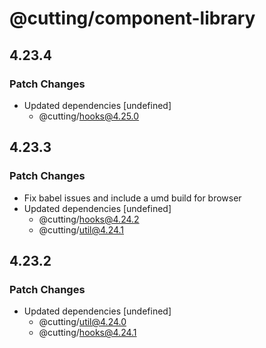 # @cutting/component-library

## 4.23.4

### Patch Changes

- Updated dependencies [undefined]
  - @cutting/hooks@4.25.0

## 4.23.3

### Patch Changes

- Fix babel issues and include a umd build for browser
- Updated dependencies [undefined]
  - @cutting/hooks@4.24.2
  - @cutting/util@4.24.1

## 4.23.2

### Patch Changes

- Updated dependencies [undefined]
  - @cutting/util@4.24.0
  - @cutting/hooks@4.24.1
